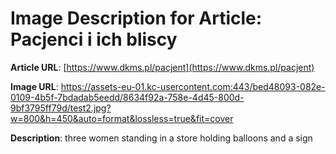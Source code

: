 # Image Description for Article: Pacjenci i ich bliscy
**Article URL**: [https://www.dkms.pl/pacjent](https://www.dkms.pl/pacjent)

**Image URL**: https://assets-eu-01.kc-usercontent.com:443/bed48093-082e-0109-4b5f-7bdadab5eedd/8634f92a-758e-4d45-800d-9bf3795ff79d/test2.jpg?w=800&h=450&auto=format&lossless=true&fit=cover

**Description**: three women standing in a store holding balloons and a sign
